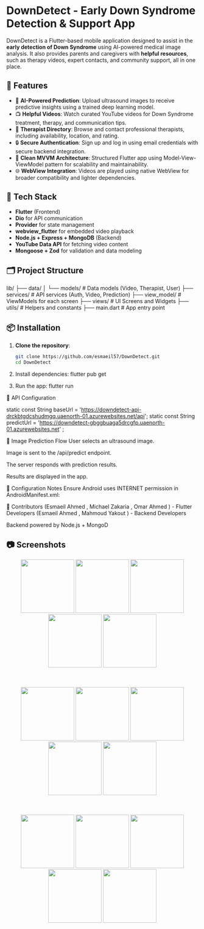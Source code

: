 # DownDetect - Early Down Syndrome Detection & Support App

DownDetect is a Flutter-based mobile application designed to assist in the **early detection of Down Syndrome** using AI-powered medical image analysis. It also provides parents and caregivers with **helpful resources**, such as therapy videos, expert contacts, and community support, all in one place.

## 🚀 Features

- 🧠 **AI-Powered Prediction**: Upload ultrasound images to receive predictive insights using a trained deep learning model.
- 📺 **Helpful Videos**: Watch curated YouTube videos for Down Syndrome treatment, therapy, and communication tips.
- 📍 **Therapist Directory**: Browse and contact professional therapists, including availability, location, and rating.
- 🔒 **Secure Authentication**: Sign up and log in using email credentials with secure backend integration.
- 📱 **Clean MVVM Architecture**: Structured Flutter app using Model-View-ViewModel pattern for scalability and maintainability.
- 🌐 **WebView Integration**: Videos are played using native WebView for broader compatibility and lighter dependencies.

## 🧩 Tech Stack

- **Flutter** (Frontend)
- **Dio** for API communication
- **Provider** for state management
- **webview_flutter** for embedded video playback
- **Node.js + Express + MongoDB** (Backend)
- **YouTube Data API** for fetching video content
- **Mongoose + Zod** for validation and data modeling

## 🗂️ Project Structure

lib/
├── data/
│ └── models/ # Data models (Video, Therapist, User)
├── services/ # API services (Auth, Video, Prediction)
├── view_model/ # ViewModels for each screen
├── views/ # UI Screens and Widgets
├── utils/ # Helpers and constants
├── main.dart # App entry point


## 📦 Installation

1. **Clone the repository**:
   ```bash
   git clone https://github.com/esmaeil57/DownDetect.git
   cd DownDetect

2. Install dependencies:
   flutter pub get

3. Run the app:
   flutter run 

🔐 API Configuration

 static const String baseUrl = 'https://downdetect-api-drckbtgdcshudmgq.uaenorth-01.azurewebsites.net/api';
 static const String predictUrl = 'https://downdetect-gbggbuaga5drcgfp.uaenorth-01.azurewebsites.net' ;

📸 Image Prediction Flow
User selects an ultrasound image.

Image is sent to the /api/predict endpoint.

The server responds with prediction results.

Results are displayed in the app.

🔧 Configuration Notes
Ensure Android uses INTERNET permission in AndroidManifest.xml:
<uses-permission android:name="android.permission.INTERNET"/>

🤝 Contributors
(Esmaeil Ahmed , Michael Zakaria , Omar Ahmed ) - Flutter Developers
(Esmaeil Ahmed , Mahmoud Yakout ) - Backend Developers

Backend powered by Node.js + MongoD


## 📷 Screenshots

<div align = "center">
<img src="https://github.com/user-attachments/assets/2950f87f-d138-45bf-9e1f-aa3919f6cc90" width="140"/>
<img src="https://github.com/user-attachments/assets/26eb861a-31cc-4d1a-b6ef-f451f10db28b" width="140"/>
<img src="https://github.com/user-attachments/assets/82f9cb73-d83f-4a53-b64e-93c9384c55cc" width="140"/>
<img src="https://github.com/user-attachments/assets/ddf9aed0-85a7-43ff-a998-a066e26197f3" width="140"/>
<img src="https://github.com/user-attachments/assets/e1ac627c-5b7d-47c0-b882-d86c337ed70c" width="140"/>
   
<br/><br/>
<img src="https://github.com/user-attachments/assets/a4c90336-549b-4bd5-ba1f-ab5bb498361f" width="140"/>
<img src="https://github.com/user-attachments/assets/731392af-0e3b-40fa-90cb-1b33ce334e66" width="140"/>
<img src="https://github.com/user-attachments/assets/331c4503-aaaf-4a66-9062-6f2ca0f30ea8" width="140"/>
<img src="https://github.com/user-attachments/assets/f61003a5-7bf1-475a-b991-4259157419eb" width="140"/>
<img src="https://github.com/user-attachments/assets/2fa9ef8c-2c37-4064-8c73-bfc475963213" width="140"/>

<br/></br>
<img src="https://github.com/user-attachments/assets/a821cefd-a68e-4fa7-9415-02ff6d115dc9" width="140"/>
<img src="https://github.com/user-attachments/assets/fd17f286-7c9f-4ef2-85a7-33228a429f92" width="140"/>
<img src="https://github.com/user-attachments/assets/bdeb733c-4f65-4cb0-95a3-5be74983177b" width="140"/>
<img src="https://github.com/user-attachments/assets/e2de5ede-ed26-4cc7-a149-d723bf605b16" width="140"/>
<img src="https://github.com/user-attachments/assets/2a7ccf61-3efd-4c86-bb67-38c3bfe5d12c" width="140"/>

</div>
